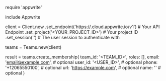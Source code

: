 require 'appwrite'

include Appwrite

client = Client.new
    .set_endpoint('https://<REGION>.cloud.appwrite.io/v1') # Your API Endpoint
    .set_project('<YOUR_PROJECT_ID>') # Your project ID
    .set_session('') # The user session to authenticate with

teams = Teams.new(client)

result = teams.create_membership(
    team_id: '<TEAM_ID>',
    roles: [],
    email: 'email@example.com', # optional
    user_id: '<USER_ID>', # optional
    phone: '+12065550100', # optional
    url: 'https://example.com', # optional
    name: '<NAME>' # optional
)

